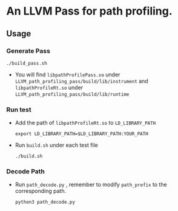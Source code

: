 # An LLVM Pass for path profiling.

## Usage
### Generate Pass

```
./build_pass.sh
```
- You will find `libpathProfilePass.so` under `LLVM_path_profiling_pass/build/lib/instrument` and `libpathProfileRt.so` under `LLVM_path_profiling_pass/build/lib/runtime` 



### Run test
- Add the path of `libpathProfileRt.so` to `LD_LIBRARY_PATH`

  ```
  export LD_LIBRARY_PATH=$LD_LIBRARY_PATH:YOUR_PATH
  ```

- Run `build.sh` under each test file

  ```
  ./build.sh
  ```



### Decode Path

- Run `path_decode.py` , remember to modify `path_prefix` to the corresponding path.

  ```
  python3 path_decode.py
  ```
